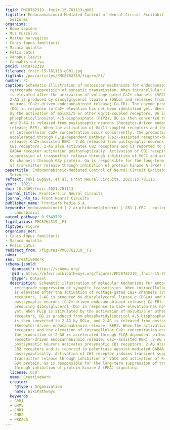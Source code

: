 ```yaml
---
figid: PMC8762319__fncir-15-781113-g001
figtitle: Endocannabinoid-Mediated Control of Neural Circuit Excitability and Epileptic
  Seizures
organisms:
- Homo sapiens
- Mus musculus
- Rattus norvegicus
- Canis lupus familiaris
- Macaca mulatta
- Felis catus
- Xenopus laevis
- Cannabis sativa
pmcid: PMC8762319
filename: fncir-15-781113-g001.jpg
figlink: /pmc/articles/PMC8762319/figure/F1/
number: F1
caption: Schematic illustration of molecular mechanisms for endocannabinoid-mediated
  retrograde suppression of synaptic transmission. When intracellular Ca2+ concentration
  is elevated after the activation of voltage-gated Ca2+ channels (VGCC) or NMDA receptors,
  2-AG is produced by diacylglycerol lipase α (DGLα) and released from postsynaptic
  neurons (Ca2+-driven endocannabinoid release; Ca-ER). The enzyme producing diacylglycerol
  (DG) in response to Ca2+ elevation has not been identified yet. When PLCβ is stimulated
  by the activation of mGluR1/5 or other Gq/11-coupled receptors, DG is produced from
  phosphatidylinositol 4,5-bisphosphate (PIP2), DG is then converted to 2-AG by DGLα,
  and 2-AG is released from postsynaptic neurons (Receptor-driven endocannabinoid
  release; RER). When the activation of Gq/11-coupled receptors and the elevation
  of intracellular Ca2+ concentration occur concurrently, the production of 2-AG is
  accelerated through PLCβ-dependent pathway (Ca2+-assisted receptor-driven endocannabinoid
  release; Ca2+-assisted RER). 2-AG released from postsynaptic neurons activates presynaptic
  CB1 receptors. 2-AG also activates CB2 receptors and is reported to potentiate agonist-mediated
  GABAA receptor activation postsynaptically. Activation of CB1 receptor induces transient
  suppression of transmitter release through inhibition of VGCC and activation of
  K+ channels through Gβγ protein. Gα is responsible for the long-term suppression
  of transmitter release through inhibition of protein kinase A (PKA) signaling.
papertitle: Endocannabinoid-Mediated Control of Neural Circuit Excitability and Epileptic
  Seizures.
reftext: Yuki Sugaya, et al. Front Neural Circuits. 2021;15:781113.
year: '2021'
doi: 10.3389/fncir.2021.781113
journal_title: Frontiers in Neural Circuits
journal_nlm_ta: Front Neural Circuits
publisher_name: Frontiers Media S.A.
keywords: endocannabinoid | 2-arachidonoylglycerol | CB1 | CB2 | epilepsy | seizure
  | cannabidiol
automl_pathway: 0.9343792
figid_alias: PMC8762319__F1
figtype: Figure
organisms_ner:
- Canis lupus familiaris
- Macaca mulatta
- Felis catus
redirect_from: /figures/PMC8762319__F1
ndex: ''
seo: CreativeWork
schema-jsonld:
  '@context': https://schema.org/
  '@id': https://pfocr.wikipathways.org/figures/PMC8762319__fncir-15-781113-g001.html
  '@type': Dataset
  description: Schematic illustration of molecular mechanisms for endocannabinoid-mediated
    retrograde suppression of synaptic transmission. When intracellular Ca2+ concentration
    is elevated after the activation of voltage-gated Ca2+ channels (VGCC) or NMDA
    receptors, 2-AG is produced by diacylglycerol lipase α (DGLα) and released from
    postsynaptic neurons (Ca2+-driven endocannabinoid release; Ca-ER). The enzyme
    producing diacylglycerol (DG) in response to Ca2+ elevation has not been identified
    yet. When PLCβ is stimulated by the activation of mGluR1/5 or other Gq/11-coupled
    receptors, DG is produced from phosphatidylinositol 4,5-bisphosphate (PIP2), DG
    is then converted to 2-AG by DGLα, and 2-AG is released from postsynaptic neurons
    (Receptor-driven endocannabinoid release; RER). When the activation of Gq/11-coupled
    receptors and the elevation of intracellular Ca2+ concentration occur concurrently,
    the production of 2-AG is accelerated through PLCβ-dependent pathway (Ca2+-assisted
    receptor-driven endocannabinoid release; Ca2+-assisted RER). 2-AG released from
    postsynaptic neurons activates presynaptic CB1 receptors. 2-AG also activates
    CB2 receptors and is reported to potentiate agonist-mediated GABAA receptor activation
    postsynaptically. Activation of CB1 receptor induces transient suppression of
    transmitter release through inhibition of VGCC and activation of K+ channels through
    Gβγ protein. Gα is responsible for the long-term suppression of transmitter release
    through inhibition of protein kinase A (PKA) signaling.
  license: CC0
  name: CreativeWork
  creator:
    '@type': Organization
    name: WikiPathways
  keywords:
  - GRM1
  - GRM5
  - CNR1
  - CNR2
  - PRKACA
---
```

